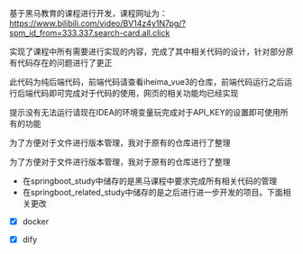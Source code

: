 基于黑马教育的课程进行开发，课程网址为：https://www.bilibili.com/video/BV14z4y1N7pg/?spm_id_from=333.337.search-card.all.click

实现了课程中所有需要进行实现的内容，完成了其中相关代码的设计，针对部分原有代码存在的问题进行了更正

此代码为纯后端代码，前端代码请查看iheima_vue3的仓库，前端代码运行之后运行后端代码即可完成对于代码的使用，网页的相关功能均已经实现

提示没有无法运行请现在IDEA的环境变量玩完成对于API_KEY的设置即可使用所有的功能

为了方便对于文件进行版本管理，我对于原有的仓库进行了整理

为了方便对于文件进行版本管理，我对于原有的仓库进行了整理

- 在springboot_study中储存的是黑马课程中要求完成所有相关代码的管理
- 在springboot_related_study中储存的是之后进行进一步开发的项目。下面相关更改

- [x] docker
- [x] dify

  
